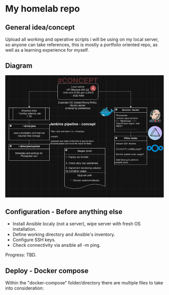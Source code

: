 # My homelab repo

## General idea/concept
Upload all working and operative scripts i will be using on my local server, so anyone can take references, this is mostly a portfolio oriented repo, as well as a learning experience for myself. 

## Diagram
![Custom Diagram for a local server Ansible deployment, includes images for reference of the technologies in use for this setup](https://raw.githubusercontent.com/Akirapearl/homelab/main/images/server.png)

## Configuration - Before anything else
- Install Ansible localy (not a server), wipe server with fresh OS installation. 
- Define working directory and Ansible's inventory.
- Configure SSH keys.
- Check connectivity via ansible all -m ping.

Progress: TBD.

## Deploy - Docker compose
Within the "docker-compose" folder/directory there are multiple files to take into consideration:
